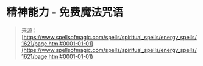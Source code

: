 <!--yml

category: 未分类

date: 2024-06-12 18:34:45

-->

# 精神能力 - 免费魔法咒语

> 来源：[https://www.spellsofmagic.com/spells/spiritual_spells/energy_spells/1621/page.html#0001-01-01](https://www.spellsofmagic.com/spells/spiritual_spells/energy_spells/1621/page.html#0001-01-01)
